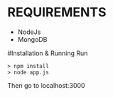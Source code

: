 # REQUIREMENTS
* NodeJs
* MongoDB

#Installation & Running
Run
```shell
> npm install
> node app.js
```


Then go to localhost:3000